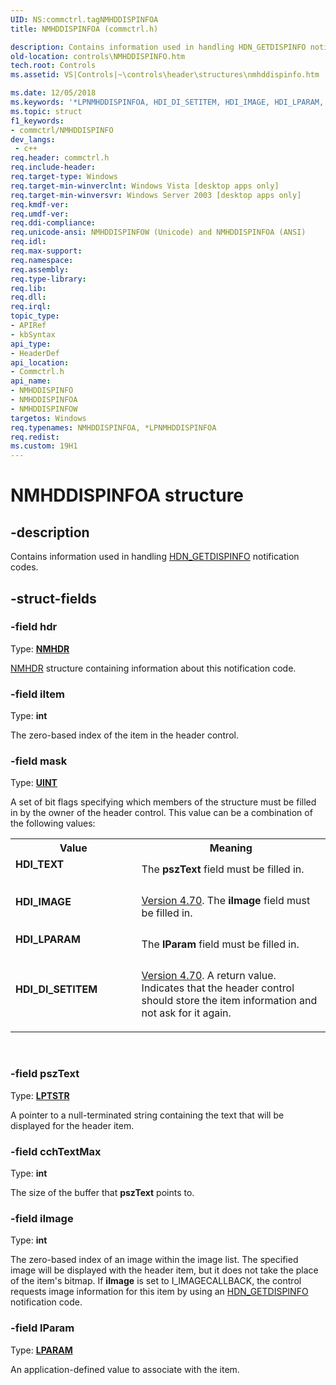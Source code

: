 ```yaml
---
UID: NS:commctrl.tagNMHDDISPINFOA
title: NMHDDISPINFOA (commctrl.h)

description: Contains information used in handling HDN_GETDISPINFO notification codes.
old-location: controls\NMHDDISPINFO.htm
tech.root: Controls
ms.assetid: VS|Controls|~\controls\header\structures\nmhddispinfo.htm

ms.date: 12/05/2018
ms.keywords: '*LPNMHDDISPINFOA, HDI_DI_SETITEM, HDI_IMAGE, HDI_LPARAM, HDI_TEXT, LPNMHDDISPINFO, LPNMHDDISPINFO structure pointer [Windows Controls], NMHDDISPINFO, NMHDDISPINFO structure [Windows Controls], NMHDDISPINFOA, NMHDDISPINFOW, _win32_NMHDDISPINFO, _win32_NMHDDISPINFO_cpp, commctrl/LPNMHDDISPINFO, commctrl/NMHDDISPINFO, commctrl/NMHDDISPINFOA, commctrl/NMHDDISPINFOW, controls.NMHDDISPINFO, controls._win32_NMHDDISPINFO'
ms.topic: struct
f1_keywords:
- commctrl/NMHDDISPINFO
dev_langs:
 - c++
req.header: commctrl.h
req.include-header: 
req.target-type: Windows
req.target-min-winverclnt: Windows Vista [desktop apps only]
req.target-min-winversvr: Windows Server 2003 [desktop apps only]
req.kmdf-ver: 
req.umdf-ver: 
req.ddi-compliance: 
req.unicode-ansi: NMHDDISPINFOW (Unicode) and NMHDDISPINFOA (ANSI)
req.idl: 
req.max-support: 
req.namespace: 
req.assembly: 
req.type-library: 
req.lib: 
req.dll: 
req.irql: 
topic_type:
- APIRef
- kbSyntax
api_type:
- HeaderDef
api_location:
- Commctrl.h
api_name:
- NMHDDISPINFO
- NMHDDISPINFOA
- NMHDDISPINFOW
targetos: Windows
req.typenames: NMHDDISPINFOA, *LPNMHDDISPINFOA
req.redist: 
ms.custom: 19H1
---
```


# NMHDDISPINFOA structure


## -description


Contains information used in handling <a href="https://docs.microsoft.com/windows/desktop/Controls/hdn-getdispinfo">HDN_GETDISPINFO</a> notification codes. 


## -struct-fields




### -field hdr

Type: <b><a href="https://docs.microsoft.com/windows/desktop/api/richedit/ns-richedit-nmhdr">NMHDR</a></b>


<a href="https://docs.microsoft.com/windows/desktop/api/richedit/ns-richedit-nmhdr">NMHDR</a> structure containing information about this notification code. 


### -field iItem

Type: <b>int</b>

The zero-based index of the item in the header control. 


### -field mask

Type: <b><a href="https://docs.microsoft.com/windows/desktop/WinProg/windows-data-types">UINT</a></b>

A set of bit flags specifying which members of the structure must be filled in by the owner of the header control. This value can be a combination of the following values: 

<table>
<tr>
<th>Value</th>
<th>Meaning</th>
</tr>
<tr>
<td width="40%"><a id="HDI_TEXT"></a><a id="hdi_text"></a><dl>
<dt><b>HDI_TEXT</b></dt>
</dl>
</td>
<td width="60%">
The 
						<b>pszText</b> field must be filled in.

</td>
</tr>
<tr>
<td width="40%"><a id="HDI_IMAGE"></a><a id="hdi_image"></a><dl>
<dt><b>HDI_IMAGE</b></dt>
</dl>
</td>
<td width="60%">

<a href="https://docs.microsoft.com/windows/desktop/Controls/common-control-versions">Version 4.70</a>. The 
						<b>iImage</b> field must be filled in.

</td>
</tr>
<tr>
<td width="40%"><a id="HDI_LPARAM"></a><a id="hdi_lparam"></a><dl>
<dt><b>HDI_LPARAM</b></dt>
</dl>
</td>
<td width="60%">
The 
						<b>lParam</b> field must be filled in.

</td>
</tr>
<tr>
<td width="40%"><a id="HDI_DI_SETITEM"></a><a id="hdi_di_setitem"></a><dl>
<dt><b>HDI_DI_SETITEM</b></dt>
</dl>
</td>
<td width="60%">

<a href="https://docs.microsoft.com/windows/desktop/Controls/common-control-versions">Version 4.70</a>. A return value. Indicates that the header control should store the item information and not ask for it again.

</td>
</tr>
</table>
 


### -field pszText

Type: <b><a href="https://docs.microsoft.com/windows/desktop/WinProg/windows-data-types">LPTSTR</a></b>

A pointer to a null-terminated string containing the text that will be displayed for the header item. 


### -field cchTextMax

Type: <b>int</b>

The size of the buffer that 
					<b>pszText</b> points to. 


### -field iImage

Type: <b>int</b>

The zero-based index of an image within the image list. The specified image will be displayed with the header item, but it does not take the place of the item's bitmap. If 
					<b>iImage</b> is set to I_IMAGECALLBACK, the control requests image information for this item by using an <a href="https://docs.microsoft.com/windows/desktop/Controls/hdn-getdispinfo">HDN_GETDISPINFO</a> notification code. 


### -field lParam

Type: <b><a href="https://docs.microsoft.com/windows/desktop/WinProg/windows-data-types">LPARAM</a></b>

An application-defined value to associate with the item. 

